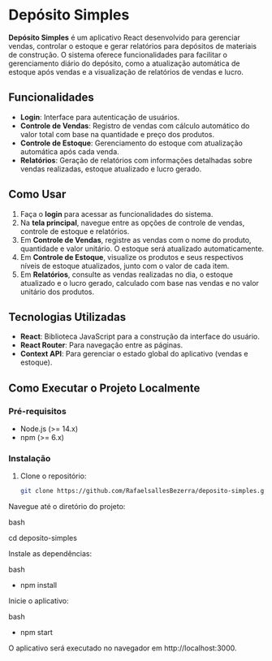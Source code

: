 # Depósito Simples

**Depósito Simples** é um aplicativo React desenvolvido para gerenciar vendas, controlar o estoque e gerar relatórios para depósitos de materiais de construção. O sistema oferece funcionalidades para facilitar o gerenciamento diário do depósito, como a atualização automática de estoque após vendas e a visualização de relatórios de vendas e lucro.

## Funcionalidades

- **Login**: Interface para autenticação de usuários.
- **Controle de Vendas**: Registro de vendas com cálculo automático do valor total com base na quantidade e preço dos produtos.
- **Controle de Estoque**: Gerenciamento do estoque com atualização automática após cada venda.
- **Relatórios**: Geração de relatórios com informações detalhadas sobre vendas realizadas, estoque atualizado e lucro gerado.

## Como Usar

1. Faça o **login** para acessar as funcionalidades do sistema.
2. Na **tela principal**, navegue entre as opções de controle de vendas, controle de estoque e relatórios.
3. Em **Controle de Vendas**, registre as vendas com o nome do produto, quantidade e valor unitário. O estoque será atualizado automaticamente.
4. Em **Controle de Estoque**, visualize os produtos e seus respectivos níveis de estoque atualizados, junto com o valor de cada item.
5. Em **Relatórios**, consulte as vendas realizadas no dia, o estoque atualizado e o lucro gerado, calculado com base nas vendas e no valor unitário dos produtos.

## Tecnologias Utilizadas

- **React**: Biblioteca JavaScript para a construção da interface do usuário.
- **React Router**: Para navegação entre as páginas.
- **Context API**: Para gerenciar o estado global do aplicativo (vendas e estoque).

## Como Executar o Projeto Localmente

### Pré-requisitos

- Node.js (>= 14.x)
- npm (>= 6.x)

### Instalação

1. Clone o repositório:

   ```bash
   git clone https://github.com/RafaelsallesBezerra/deposito-simples.git

Navegue até o diretório do projeto:

bash

cd deposito-simples

Instale as dependências:

bash

  - npm install

Inicie o aplicativo:

bash

 - npm start

O aplicativo será executado no navegador em http://localhost:3000.
